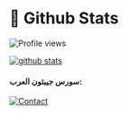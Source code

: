 #  🐙 **Github Stats**

![Profile views](https://gpvc.arturio.dev/jepthoniq)

[![github stats](https://github-readme-stats.vercel.app/api?username=jepthoniq&show_icons=true&theme=synthwave)](https://github.com/jepthoniq)


#### سورس جيبثون العرب:
[![Contact](https://aleen42.github.io/badges/src/telegram.svg)](https://t.me/jepthon)
